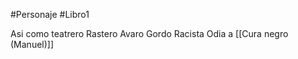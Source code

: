 #Personaje #Libro1 

Asi como teatrero
Rastero
Avaro
Gordo
Racista
Odia a [[Cura negro (Manuel)]]



